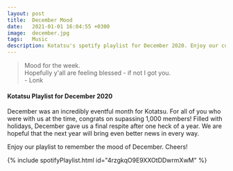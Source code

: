 ```yaml
---
layout: post
title:  December Mood
date:   2021-01-01 16:04:55 +0300
image:  december.jpg
tags:   Music
description: Kotatsu's spotify playlist for December 2020. Enjoy our curated playlist to remember the mood of the end of one heck of a year. Featured artists include Yoasobi, Yvette Young, YMB, and Primary.
---
```


> Mood for the week. <br>Hopefully y'all are feeling blessed - if not I got you. <br>- Lonk


#### Kotatsu Playlist for December 2020

December was an incredibly eventful month for Kotatsu. For all of you who were with us at the time, congrats on supassing 1,000 members! 
Filled with holidays, December gave us a final respite after one heck of a year. We are hopeful that the next year will bring even better news in every way.

Enjoy our playlist to remember the mood of December. Cheers!

{% include spotifyPlaylist.html id="4rzgkqO9E9XXOtDDwrmXwM" %}




